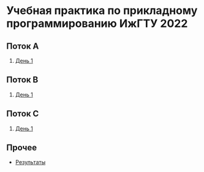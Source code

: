 # Учебная практика по прикладному программированию ИжГТУ 2022

## Поток A
1. [День 1](practics_1a.pdf)

## Поток B
1. [День 1](practics_1b.pdf)

## Поток C
1. [День 1](practics_1c.pdf)

## Прочее
- [Результаты](https://docs.google.com/spreadsheets/d/1guGyiHv0e7GTtpYaL8SgTxMnVADWt5wHezvtL9rZOGY)
